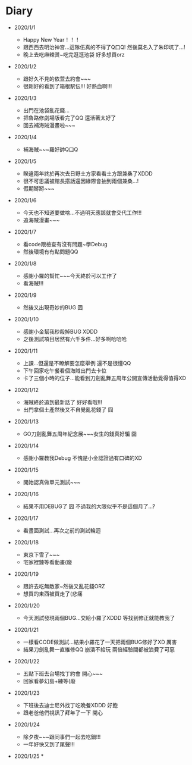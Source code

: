 # Diary

* 2020/1/1
  * Happy New Year！！！
  * 跟西西去明治神宮...這隊伍真的不得了Q口Q! 然後莫名入了朱印坑了...!
  * 晚上去吃麻辣燙~吃完逛逛池袋 好多想買orz
  
* 2020/1/2
  * 跟好久不見的依萱去約會~~~
  * 很剛好的看到了箱根駅伝!!! 好熱血啊!!!
  
* 2020/1/3
  * 出門在池袋亂花錢...
  * 把魯路修劇場版看完了QQ 還活著太好了
  * 回去補海賊漫畫啦~~~
  
* 2020/1/4
  * 補海賊~~~羅好帥Q口Q

* 2020/1/5
  * 睽違兩年終於再次去日野土方家看看土方跟兼桑了XDDD
  * 很不可思議被館長搭話還因緣際會抽到兩個兼桑...!
  * 假期掰掰~~~
  
* 2020/1/6
  * 今天也不知道要做啥...不過明天應該就會交代工作!!!
  * 追海賊漫畫~~~
  
* 2020/1/7
  * 看code跟檢查有沒有問題~學Debug
  * 然後環境有有點問題QQ
  
* 2020/1/8
  * 感謝小羅的幫忙~~~今天終於可以工作了
  * 看海賊!!!
  
* 2020/1/9
  * 然後又出現奇妙的BUG 囧 

* 2020/1/10
  * 感謝小金幫我秒殺掉BUG XDDD
  * 之後測試項目居然有六千多件...好多啊哈哈哈
  
* 2020/1/11
  * 上課...但還是不瞭解要怎麼舉例 還不是很懂QQ
  * 下午回家吃午餐看個海賊出門去卡位
  * 卡了三個小時的位子...能看到刀劍亂舞五周年公開宣傳活動覺得值得XD
  
* 2020/1/12
  * 海賊終於追到最新話了 好好看哦!!!
  * 出門拿個土產然後又不自覺亂花錢了 囧
  
* 2020/1/13
  * GO刀劍亂舞五周年紀念展~~~女生的錢真好騙 囧
  
* 2020/1/14
  * 感謝小羅教我Debug 不愧是小金認證過有口碑的XD

* 2020/1/15
  * 開始認真做單元測試~~~
  
* 2020/1/16
  * 結果不用DEBUG了 囧 不過我的大限似乎不是這個月了...?
  
* 2020/1/17
  * 看畫面測試...再次之前的測試輪迴
  
* 2020/1/18
  * 東京下雪了~~~
  * 宅家裡鍊等看動畫(廢
  
* 2020/1/19
  * 跟許去吃無敵家~然後又亂花錢ORZ
  * 想買的東西被買走了(悲痛

* 2020/1/20
  * 今天測試發現兩個BUG...交給小羅了XDDD 等找到修正就能教我了
  
* 2020/1/21
  * 一樣看CODE做測試...結果小羅花了一天把兩個BUG修好了XD 厲害
  * 結果刀劍亂舞一直維修QQ 崩潰不給玩 兩倍經驗間都被浪費了可惡
  
* 2020/1/22
  * 五點下班去台場找丁約會 開心~~~
  * 回家看夢幻島+練等(廢
  
* 2020/1/23
  * 下班後去迪士尼外找丁吃晚餐XDDD 好飽
  * 跟老爸他們視訊了拜年了一下 開心
  
* 2020/1/24
  * 除夕夜~~~跟同事們一起去吃鍋!!!
  * 一年好快又到了尾聲!!! 
  
* 2020/1/25
  * 
 
